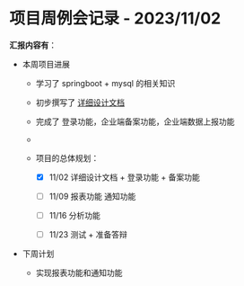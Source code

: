 # 项目周例会记录 - 2023/11/02

**汇报内容有**：

+ 本周项目进展

    + 学习了 springboot + mysql 的相关知识
    + 初步撰写了 [详细设计文档](..\doc\DetailedDesign.md)
    + 完成了 登录功能，企业端备案功能，企业端数据上报功能
    + 

    + 项目的总体规划：

        + [x] 11/02 详细设计文档 + 登录功能 + 备案功能
        + [ ] 11/09 报表功能 通知功能
        + [ ] 11/16 分析功能
        + [ ] 11/23 测试 + 准备答辩 


+ 下周计划
    + 实现报表功能和通知功能

